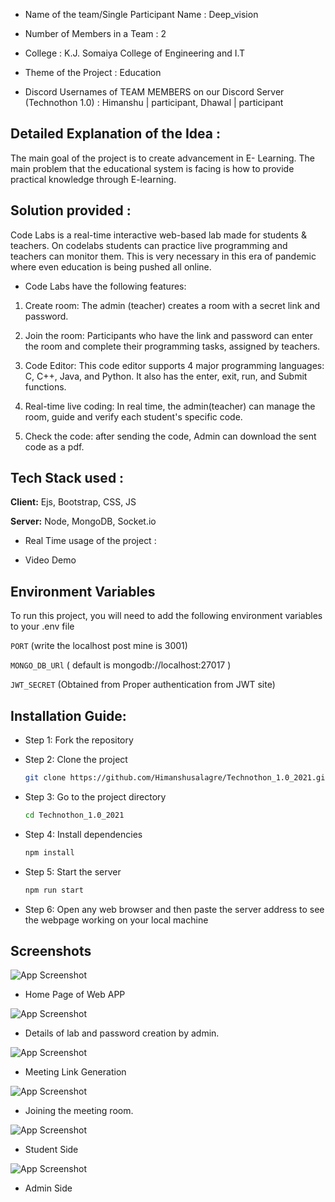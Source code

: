 * Name of the team/Single Participant Name : Deep_vision

* Number of Members in a Team : 2

* College : K.J. Somaiya College of Engineering and I.T

* Theme of the Project : Education

* Discord Usernames of TEAM MEMBERS on our Discord Server (Technothon 1.0) : Himanshu | participant, Dhawal | participant

## Detailed Explanation of the Idea : 
The main goal of the project is to create advancement in E- Learning.
The main problem that the educational system is facing is how to provide practical knowledge through E-learning.

## Solution provided : 
Code Labs is a real-time interactive web-based lab made for students & teachers. On codelabs students can practice live programming and teachers can monitor them. 
This is very necessary in this era of pandemic where even education is being pushed all online.

* Code Labs have the following features:

 1) Create room: The admin (teacher) creates a room with a secret link and password.

 2) Join the room: Participants who have the link and password can enter the room and complete their programming tasks, assigned by teachers.

 3) Code Editor: This code editor supports 4 major programming languages: C, C++, Java, and Python. It also has the enter, exit, run, and Submit functions.

 4) Real-time live coding: In real time, the admin(teacher) can manage the room, guide and verify each student's specific code.

 5) Check the code: after sending the code, Admin can download the sent code as a pdf.

## Tech Stack used : 

**Client:** Ejs, Bootstrap, CSS, JS

**Server:** Node, MongoDB, Socket.io

* Real Time usage of the project : 

* Video Demo


## Environment Variables

To run this project, you will need to add the following environment variables to your .env file

`PORT` (write the localhost post mine is 3001)

`MONGO_DB_URl` ( default is mongodb://localhost:27017 )

`JWT_SECRET` (Obtained from Proper authentication from JWT site)

  
## Installation Guide: 
- Step 1:  Fork the repository

- Step 2: Clone the project

    ```bash
  git clone https://github.com/Himanshusalagre/Technothon_1.0_2021.git
    ```

- Step 3: Go to the project directory

    ```bash
  cd Technothon_1.0_2021
    ```

- Step 4: Install dependencies

    ```bash
  npm install
    ```

- Step 5: Start the server

    ```bash
  npm run start
    ```

- Step 6: Open any web browser and then paste the server address to see the webpage working on your local machine

## Screenshots

![App Screenshot](https://github.com/Himanshusalagre/Technothon_1.0_2021/main/public/1.png)

- Home Page of Web APP

![App Screenshot](https://github.com/Himanshusalagre/Technothon_1.0_2021/2.png)

- Details of lab and password creation by admin.

![App Screenshot](https://github.com/Himanshusalagre/Technothon_1.0_2021/3.png)

- Meeting Link Generation

![App Screenshot](https://github.com/Himanshusalagre/Technothon_1.0_2021/4.png)

- Joining the meeting room.

![App Screenshot](https://github.com/Himanshusalagre/Technothon_1.0_2021/5.png)

- Student Side 

![App Screenshot](https://github.com/Himanshusalagre/Technothon_1.0_2021/6.png)

- Admin Side

